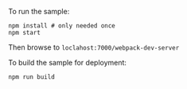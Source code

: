 To run the sample:

    npm install # only needed once
    npm start
    
Then browse to `loclahost:7000/webpack-dev-server`
    

To build the sample for deployment:
    
    npm run build